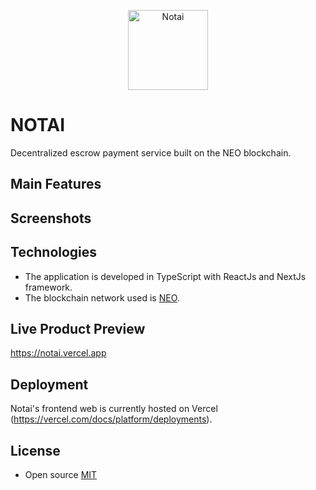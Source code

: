 <p align="center">
    <img src="https://raw.githubusercontent.com/jnlewis/notai/master/docs/images/logo.png" width="128" height="128" alt="Notai">
</p>

# NOTAI
Decentralized escrow payment service built on the NEO blockchain.

## Main Features


## Screenshots


## Technologies
* The application is developed in TypeScript with ReactJs and NextJs framework.
* The blockchain network used is <a href="https://www.neo.org/" target="_blank">NEO</a>.

## Live Product Preview
<a href="https://notai.vercel.app" target="_blank">https://notai.vercel.app</a>


## Deployment
Notai's frontend web is currently hosted on Vercel (https://vercel.com/docs/platform/deployments).


## License
* Open source <a href="https://github.com/jnlewis/notai/blob/master/LICENSE">MIT</a>
